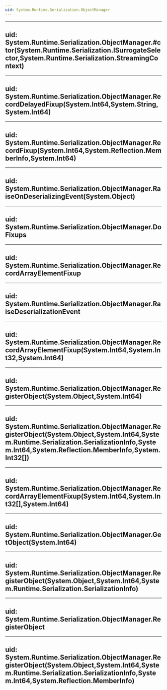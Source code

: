 ```yaml
---
uid: System.Runtime.Serialization.ObjectManager
---
```


---
uid: System.Runtime.Serialization.ObjectManager.#ctor(System.Runtime.Serialization.ISurrogateSelector,System.Runtime.Serialization.StreamingContext)
---

---
uid: System.Runtime.Serialization.ObjectManager.RecordDelayedFixup(System.Int64,System.String,System.Int64)
---

---
uid: System.Runtime.Serialization.ObjectManager.RecordFixup(System.Int64,System.Reflection.MemberInfo,System.Int64)
---

---
uid: System.Runtime.Serialization.ObjectManager.RaiseOnDeserializingEvent(System.Object)
---

---
uid: System.Runtime.Serialization.ObjectManager.DoFixups
---

---
uid: System.Runtime.Serialization.ObjectManager.RecordArrayElementFixup
---

---
uid: System.Runtime.Serialization.ObjectManager.RaiseDeserializationEvent
---

---
uid: System.Runtime.Serialization.ObjectManager.RecordArrayElementFixup(System.Int64,System.Int32,System.Int64)
---

---
uid: System.Runtime.Serialization.ObjectManager.RegisterObject(System.Object,System.Int64)
---

---
uid: System.Runtime.Serialization.ObjectManager.RegisterObject(System.Object,System.Int64,System.Runtime.Serialization.SerializationInfo,System.Int64,System.Reflection.MemberInfo,System.Int32[])
---

---
uid: System.Runtime.Serialization.ObjectManager.RecordArrayElementFixup(System.Int64,System.Int32[],System.Int64)
---

---
uid: System.Runtime.Serialization.ObjectManager.GetObject(System.Int64)
---

---
uid: System.Runtime.Serialization.ObjectManager.RegisterObject(System.Object,System.Int64,System.Runtime.Serialization.SerializationInfo)
---

---
uid: System.Runtime.Serialization.ObjectManager.RegisterObject
---

---
uid: System.Runtime.Serialization.ObjectManager.RegisterObject(System.Object,System.Int64,System.Runtime.Serialization.SerializationInfo,System.Int64,System.Reflection.MemberInfo)
---
